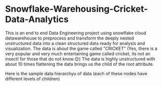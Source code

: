# Snowflake-Warehousing-Cricket-Data-Analytics

This is an end to end Data Engineering project using snowflake cloud datawarehouse to preprocess and transform the deeply nested unstructured data into a clean structured data ready for analysis and visualization. 
The data is about the game called "CRICKET" (Yes, there is a very popular and very much entertaining game called cricket, its not an insect! for those that do not know.😊) 
The data is highly unstructured with about 10 times flattening the data brings us the child of the root attribute.  

Here is the sample data hierarchyu of data (each of these nodes have different levels of children)

